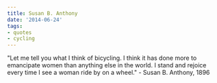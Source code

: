 ```yaml
---
title: Susan B. Anthony
date: '2014-06-24'
tags:
- quotes
- cycling
---
```


<p>"Let me tell you what I think of bicycling. I think it has done more to emancipate women than anything else in the world. I stand and rejoice every time I see a woman ride by on a wheel." - Susan B. Anthony, 1896</p>
